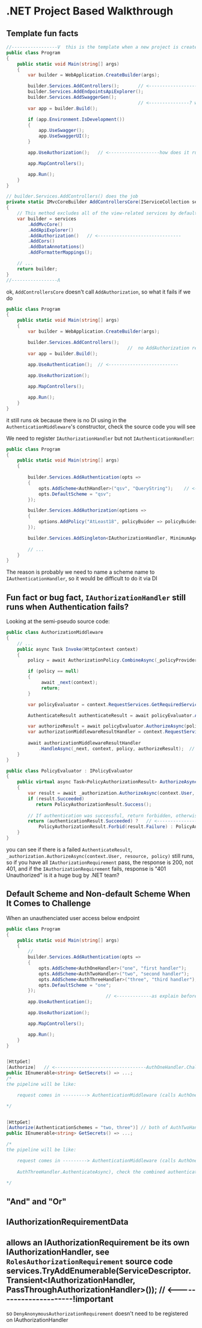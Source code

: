 .NET Project Based Walkthrough
==============================

## Template fun facts

```C#
//-----------------V  this is the template when a new project is created
public class Program
{
    public static void Main(string[] args)
    {
        var builder = WebApplication.CreateBuilder(args);

        builder.Services.AddControllers();       // <------------------------
        builder.Services.AddEndpointsApiExplorer();
        builder.Services.AddSwaggerGen();
                                                 // <---------------? why there is no builder.Services.AddAuthorization() required in the template
        var app = builder.Build();

        if (app.Environment.IsDevelopment())
        {
            app.UseSwagger();
            app.UseSwaggerUI();
        }

        app.UseAuthorization();   // <-------------------how does it run if the require service is not registered?

        app.MapControllers();

        app.Run();
    }
}

// builder.Services.AddControllers() does the job
private static IMvcCoreBuilder AddControllersCore(IServiceCollection services)
{
    // This method excludes all of the view-related services by default.
    var builder = services
        .AddMvcCore()
        .AddApiExplorer()
        .AddAuthorization()   // <-------------------------------
        .AddCors()
        .AddDataAnnotations()
        .AddFormatterMappings();

    // ...
    return builder;
}
//-----------------Ʌ
```

ok,  `AddControllersCore` doesn't call `AddAuthorization`, so what it fails if we do

```C#
public class Program
{
    public static void Main(string[] args)
    {
        var builder = WebApplication.CreateBuilder(args);

        builder.Services.AddControllers();       
                                             //  no AddAuthorization registration
        var app = builder.Build();

        app.UseAuthentication();  // <--------------------------
        
        app.UseAuthorization();  

        app.MapControllers();

        app.Run();
    }
}
```
it still runs ok because there is no DI using  in the `AuthenticationMiddleware`'s constructor, check the source code you will see


We need to register `IAuthorizationHandler` but not `IAuthenticationHandler`:

```C#
public class Program
{
    public static void Main(string[] args)
    {
 
        builder.Services.AddAuthentication(opts =>
        {
            opts.AddScheme<AuthHandler>("qsv", "QueryString");    // <----------no DI required for IAuthenticationHandler
            opts.DefaultScheme = "qsv";
        });

        builder.Services.AddAuthorization(options =>
        {
            options.AddPolicy("AtLeast18", policyBuider => policyBuider.Requirements.Add(new MinimumAgeRequirement(18)));
        });

        builder.Services.AddSingleton<IAuthorizationHandler, MinimumAgeHandler>();  // <--------------DI required for IAuthorizationHandler
      
        // ...
    }
}
```

The reason is probably we need to name a scheme name to `IAuthenticationHandler`, so it would be difficult to do it via DI



## Fun fact or bug fact, `IAuthorizationHandler` still runs when Authentication fails?

Looking at the semi-pseudo source code:

```C#
public class AuthorizationMiddleware
{
    // ...
    public async Task Invoke(HttpContext context)
    {
        policy = await AuthorizationPolicy.CombineAsync(_policyProvider, authorizeData, policies); 

        if (policy == null)  
        {
             await _next(context);
             return;
        }

        var policyEvaluator = context.RequestServices.GetRequiredService<IPolicyEvaluator>();

        AuthenticateResult authenticateResult = await policyEvaluator.AuthenticateAsync(policy, context); 

        var authorizeResult = await policyEvaluator.AuthorizeAsync(policy, authenticateResult!, context, resource);  // <------------call user defined AuthorizationHandler internally
        var authorizationMiddlewareResultHandler = context.RequestServices.GetRequiredService<IAuthorizationMiddlewareResultHandler>();
      
        await authorizationMiddlewareResultHandler
            .HandleAsync(_next, context, policy, authorizeResult);  // call IAuthenticationHandler.ChallengeAsync() or ForbidAsync() depending on                 
    }
}

public class PolicyEvaluator : IPolicyEvaluator
{
    public virtual async Task<PolicyAuthorizationResult> AuthorizeAsync(AuthorizationPolicy policy, AuthenticateResult authenticationResult, HttpContext context, object? resource)
    { 
        var result = await _authorization.AuthorizeAsync(context.User, resource, policy); // <----------------call user defined AuthorizationHandler internally
        if (result.Succeeded)
           return PolicyAuthorizationResult.Success();
 
        // If authentication was successful, return forbidden, otherwise challenge
        return (authenticationResult.Succeeded) ?   // <--------------------------------- authenticationResult is used here to differentiate Forbid or Challenge result
            PolicyAuthorizationResult.Forbid(result.Failure) : PolicyAuthorizationResult.Challenge();  // <-------------------b4.2 that's how 401 and 403 result get determined
    }
}
```

you can see if there is a failed `AuthenticateResult`, `_authorization.AuthorizeAsync(context.User, resource, policy)` still runs, so if you have all `IAuthorizationRequirement` pass, the response is 200, not 401, and if the `IAuthorizationRequirement` fails, response is "401 Unauthorized" is it a huge bug by .NET team?



## Default Scheme and Non-default Scheme When It Comes to Challenge

When an unauthenciated user access below endpoint

```C#
public class Program
{
    public static void Main(string[] args)
    {
        //
        builder.Services.AddAuthentication(opts =>
        {
            opts.AddScheme<AuthOneHandler>("one", "first handler");
            opts.AddScheme<AuthTwoHandler>("two", "second handler");
            opts.AddScheme<AuthThreeHandler>("three", "third handler");
            opts.DefaultScheme = "one";
        });    
                                     // <-------------as explain before, not need to call builder.Services.AddAuthorization() if you have builder.Services.AddControllers()
        app.UseAuthentication();

        app.UseAuthorization();

        app.MapControllers();

        app.Run();
    }
}


[HttpGet]
[Authorize]   // <----------------------------------AuthOneHandler.ChallengeAsync() will be called (by AuthorizationMiddleware, not AuthenticationMiddleware, check b3 source code)
public IEnumerable<string> GetSecrets() => ...;
/*
the pipeline will be like:

    request comes in ---------> AuthenticationMiddleware (calls AuthOneHandler.AuthenticateAsync) --------->  AuthorizationMiddleware (calls AuthOneHandler.ChallengeAsync)

*/


[HttpGet]
[Authorize(AuthenticationSchemes = "two, three")] // both of AuthTwoHandler and AuthThreeHandler's ChallengeAsync() will be called, AuthOneHandler's ChallengeAsync won't be called
public IEnumerable<string> GetSecrets() => ...;

/*
the pipeline will be like:

    request comes in ---------> AuthenticationMiddleware (calls AuthOneHandler.AuthenticateAsync) --------->  AuthorizationMiddleware (calls AuthTwoHandler.AuthenticateAsync, and 
    
    AuthThreeHandler.AuthenticateAsync), check the combined authenticate result then calls AuthTwoHandler.ChallengeAsync, and ChallengeAsync.ChallengeAsync  

*/

```


## "And" and "Or"


## IAuthorizationRequirementData


## allows an IAuthorizationRequirement be its own IAuthorizationHandler, see `RolesAuthorizationRequirement` source code services.TryAddEnumerable(ServiceDescriptor.Transient<IAuthorizationHandler, PassThroughAuthorizationHandler>());   // <-----------------------!important
so `DenyAnonymousAuthorizationRequirement` doesn't need to be registered on IAuthorizationHandler